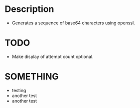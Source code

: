 # Description
- Generates a sequence of base64 characters using openssl.

# TODO
- Make display of attempt count optional.

# SOMETHING
- testing
- another test
- another test
